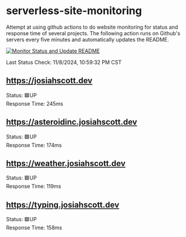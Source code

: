 # serverless-site-monitoring
Attempt at using github actions to do website monitoring for status and response time of several projects. The following action runs on Github's servers every five minutes and automatically updates the README.  

[![Monitor Status and Update README](https://github.com/JosiahSco/serverless-site-monitoring/actions/workflows/monitor.yaml/badge.svg)](https://github.com/JosiahSco/serverless-site-monitoring/actions/workflows/monitor.yaml)

Last Status Check: 11/8/2024, 10:59:32 PM CST

## https://josiahscott.dev
Status: 🟩UP  
Response Time: 245ms

## https://asteroidinc.josiahscott.dev
Status: 🟩UP  
Response Time: 174ms

## https://weather.josiahscott.dev
Status: 🟩UP  
Response Time: 119ms

## https://typing.josiahscott.dev
Status: 🟩UP  
Response Time: 158ms

